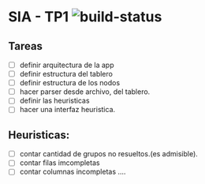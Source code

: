 # SIA - TP1 ![build-status](https://travis-ci.org/kpjjpk/sia-tp1.svg?branch=master)

## Tareas
- [ ] definir arquitectura de la app
- [ ] definir estructura del tablero
- [ ] definir estructura de los nodos
- [ ] hacer parser desde archivo, del tablero.
- [ ] definir las heuristicas
- [ ] hacer una interfaz heuristica.

## Heuristicas:
- [ ] contar cantidad de grupos no resueltos.(es admisible).
- [ ] contar filas imcompletas
- [ ] contar columnas incompletas
....

